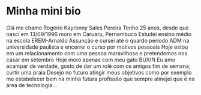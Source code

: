 # Minha mini bio
Olá me chamo Rogério Kayronny Sales Pereira
Tenho 25 anos, desde que nasci em 13/09/1996 moro em Caruaru, Pernambuco
Estudei ensino médio na escola EREM-Arnaldo Assunção e cursei até o quardo período ADM na universidade paulista e encerrei o curso por motivos pessoais
Hoje estou em um relacionamento com uma pessoa maravilhosa e pretendemos nos casar em setembro <!-- ansiedade tá grande -->
Hoje moro apenas com meu gato BUXIN <!-- nome dele é esse por que ele ama carinho na barriguina -->
Eu amo acampar de verdade, gosto de dar um rolé com os amigos fim de semana, curtir uma praia
Desejo no futuro atingir meus objetivos como por exemplo me estabelecer bem na minha futura profissão que sempre almejei que é na área de tecnologia...
